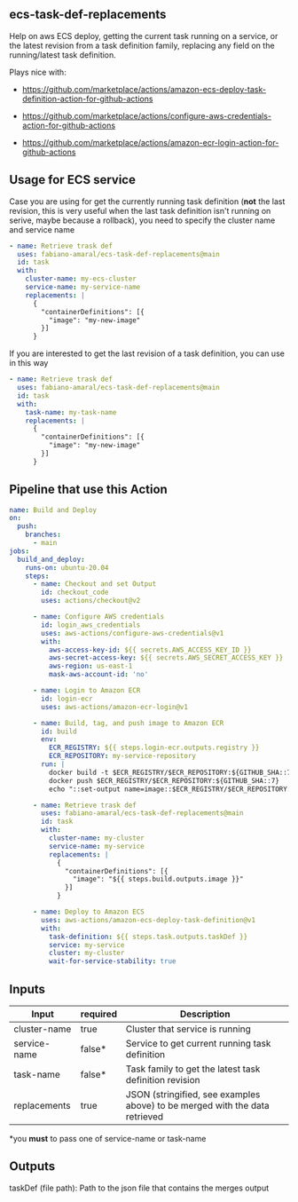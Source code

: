 ## ecs-task-def-replacements

Help on aws ECS deploy, getting the current task running on a service, or the latest revision from a task definition family, replacing any field on the running/latest task definition.

Plays nice with:

- https://github.com/marketplace/actions/amazon-ecs-deploy-task-definition-action-for-github-actions

- https://github.com/marketplace/actions/configure-aws-credentials-action-for-github-actions

- https://github.com/marketplace/actions/amazon-ecr-login-action-for-github-actions

## Usage for ECS service

Case you are using for get the currently running task definition (**not** the last revision, this is very useful when the last task definition isn't running on serive, maybe because a rollback), you need to specify the cluster name and service name

```yml
- name: Retrieve trask def
  uses: fabiano-amaral/ecs-task-def-replacements@main
  id: task
  with:
    cluster-name: my-ecs-cluster
    service-name: my-service-name
    replacements: |
      {
        "containerDefinitions": [{
          "image": "my-new-image"
        }]
      }
```

If you are interested to get the last revision of a task definition, you can use in this way

```yml
- name: Retrieve trask def
  uses: fabiano-amaral/ecs-task-def-replacements@main
  id: task
  with:
    task-name: my-task-name
    replacements: |
      {
        "containerDefinitions": [{
          "image": "my-new-image"
        }]
      }
```

## Pipeline that use this Action

```yml
name: Build and Deploy
on:
  push:
    branches:
      - main
jobs:
  build_and_deploy:
    runs-on: ubuntu-20.04
    steps:
      - name: Checkout and set Output
        id: checkout_code
        uses: actions/checkout@v2

      - name: Configure AWS credentials
        id: login_aws_credentials
        uses: aws-actions/configure-aws-credentials@v1
        with:
          aws-access-key-id: ${{ secrets.AWS_ACCESS_KEY_ID }}
          aws-secret-access-key: ${{ secrets.AWS_SECRET_ACCESS_KEY }}
          aws-region: us-east-1
          mask-aws-account-id: 'no'

      - name: Login to Amazon ECR
        id: login-ecr
        uses: aws-actions/amazon-ecr-login@v1

      - name: Build, tag, and push image to Amazon ECR
        id: build
        env:
          ECR_REGISTRY: ${{ steps.login-ecr.outputs.registry }}
          ECR_REPOSITORY: my-service-repository
        run: |
          docker build -t $ECR_REGISTRY/$ECR_REPOSITORY:${GITHUB_SHA::7} .
          docker push $ECR_REGISTRY/$ECR_REPOSITORY:${GITHUB_SHA::7}
          echo "::set-output name=image::$ECR_REGISTRY/$ECR_REPOSITORY:${GITHUB_SHA::7}"

      - name: Retrieve trask def
        uses: fabiano-amaral/ecs-task-def-replacements@main
        id: task
        with:
          cluster-name: my-cluster
          service-name: my-service
          replacements: |
            {
              "containerDefinitions": [{
                "image": "${{ steps.build.outputs.image }}"
              }]
            }

      - name: Deploy to Amazon ECS
        uses: aws-actions/amazon-ecs-deploy-task-definition@v1
        with:
          task-definition: ${{ steps.task.outputs.taskDef }}
          service: my-service
          cluster: my-cluster
          wait-for-service-stability: true
```
## Inputs

|Input|required|Description|
|---|---|---|
|cluster-name|true|Cluster that service is running|
|service-name|false*|Service to get current running task definition|
|task-name|false*|Task family to get the latest task definition revision|
|replacements|true|JSON (stringified, see examples above) to be merged with the data retrieved|

*you **must** to pass one of service-name or task-name

## Outputs

taskDef (file path): Path to the json file that contains the merges output
